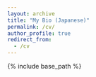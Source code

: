 ```yaml
---
layout: archive
title: "My Bio (Japanese)"
permalink: /cv/
author_profile: true
redirect_from:
  - /cv
---
```


{% include base_path %}

